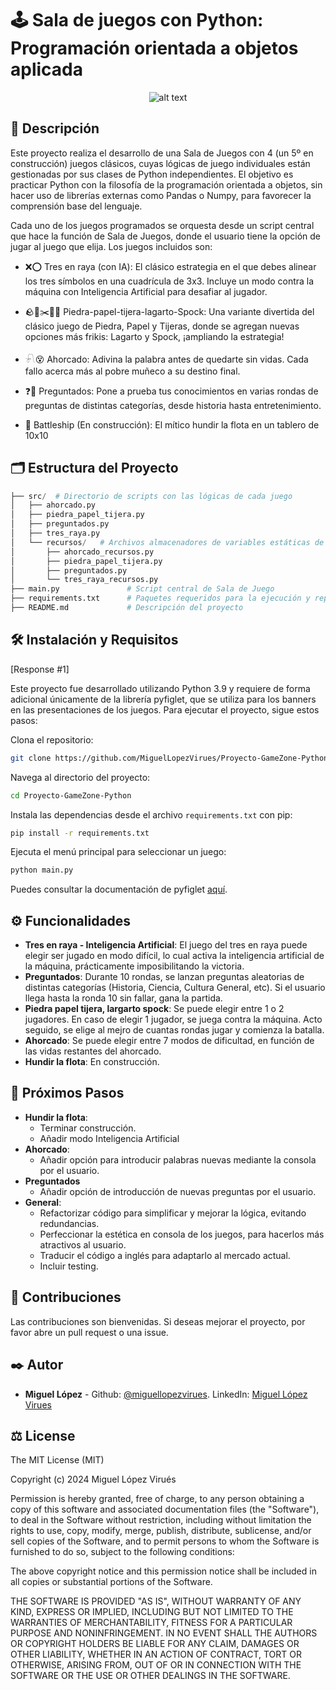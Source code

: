 # 🕹️ Sala de juegos con Python: Programación orientada a objetos aplicada
<p align="center">
  <img src="assets/gamezone.avif" alt="alt text" title="Title">
</p>

## 📖 Descripción
Este proyecto realiza el desarrollo de una Sala de Juegos con 4 (un 5º en construcción) juegos clásicos, cuyas lógicas de juego individuales están gestionadas por sus clases de Python independientes. El objetivo es practicar Python con la filosofía de la programación orientada a objetos, sin hacer uso de librerías externas como Pandas o Numpy, para favorecer la comprensión base del lenguaje.

Cada uno de los juegos programados se orquesta desde un script central que hace la función de Sala de Juegos, donde el usuario tiene la opción de jugar al juego que elija. Los juegos incluidos son:

- ❌⭕ Tres en raya (con IA): El clásico estrategia en el que debes alinear los tres símbolos en una cuadrícula de 3x3. Incluye un modo contra la máquina con Inteligencia Artificial para desafiar al jugador.

- 🪨🖖✂️🦎🖖 Piedra-papel-tijera-lagarto-Spock: Una variante divertida del clásico juego de Piedra, Papel y Tijeras, donde se agregan nuevas opciones más frikis: Lagarto y Spock, ¡ampliando la estrategia!

- 𓍯😵 Ahorcado: Adivina la palabra antes de quedarte sin vidas. Cada fallo acerca más al pobre muñeco a su destino final.

- ❓🧠 Preguntados: Pone a prueba tus conocimientos en varias rondas de preguntas de distintas categorías, desde historia hasta entretenimiento.
  
- 🚢 Battleship (En construcción): El mítico hundir la flota en un tablero de 10x10

## 🗂️ Estructura del Proyecto
```python
├── src/  # Directorio de scripts con las lógicas de cada juego
│   ├── ahorcado.py
│   ├── piedra_papel_tijera.py
│   ├── preguntados.py
│   ├── tres_raya.py            
│   └── recursos/   # Archivos almacenadores de variables estáticas de cada uno de los juegos 
│       ├── ahorcado_recursos.py     
│       ├── piedra_papel_tijera.py   
│       ├── preguntados.py          
│       └── tres_raya_recursos.py    
├── main.py               # Script central de Sala de Juego
├── requirements.txt      # Paquetes requeridos para la ejecución y reproducción del proyecto
├── README.md             # Descripción del proyecto
```
## 🛠️ Instalación y Requisitos
[Response #1]

Este proyecto fue desarrollado utilizando Python 3.9 y requiere de forma adicional únicamente de la librería pyfiglet, que se utiliza para los banners en las presentaciones de los juegos. Para ejecutar el proyecto, sigue estos pasos:

Clona el repositorio:

```bash
git clone https://github.com/MiguelLopezVirues/Proyecto-GameZone-Python
```

Navega al directorio del proyecto:

```bash
cd Proyecto-GameZone-Python
```

Instala las dependencias desde el archivo `requirements.txt` con pip:

```bash
pip install -r requirements.txt
```

Ejecuta el menú principal para seleccionar un juego:

```bash
python main.py
```

Puedes consultar la documentación de pyfiglet [aquí](https://github.com/pwaller/pyfiglet).

## ⚙️ Funcionalidades
- **Tres en raya - Inteligencia Artificial**: El juego del tres en raya puede elegir ser jugado en modo difícil, lo cual activa la inteligencia artificial de la máquina, prácticamente imposibilitando la victoria.
- **Preguntados**: Durante 10 rondas, se lanzan preguntas aleatorias de distintas categorías (Historia, Ciencia, Cultura General, etc). Si el usuario llega hasta la ronda 10 sin fallar, gana la partida.
- **Piedra papel tijera, largarto spock**: Se puede elegir entre 1 o 2 jugadores. En caso de elegir 1 jugador, se juega contra la máquina. Acto seguido, se elige al mejro de cuantas rondas jugar y comienza la batalla.
- **Ahorcado**: Se puede elegir entre 7 modos de dificultad, en función de las vidas restantes del ahorcado.
- **Hundir la flota**: En construcción.

## 🔄 Próximos Pasos
- **Hundir la flota**:
  - Terminar construcción.
  - Añadir modo Inteligencia Artificial
- **Ahorcado**:
  - Añadir opción para introducir palabras nuevas mediante la consola por el usuario.
- **Preguntados**
  - Añadir opción de introducción de nuevas preguntas por  el usuario.
- **General**:
  - Refactorizar código para simplificar y mejorar la lógica, evitando redundancias.
  - Perfeccionar la estética en consola de los juegos, para hacerlos más atractivos al usuario.
  - Traducir el código a inglés para adaptarlo al mercado actual.
  - Incluir testing.

## 🤝 Contribuciones
Las contribuciones son bienvenidas. Si deseas mejorar el proyecto, por favor abre un pull request o una issue.

## ✒️ Autor
- **Miguel López** - Github: [@miguellopezvirues](https://github.com/miguellopezvirues). LinkedIn: [Miguel López Virues](https://www.linkedin.com/in/miguellopezvirues/)

## ⚖️ License
The MIT License (MIT)

Copyright (c) 2024 Miguel López Virués

Permission is hereby granted, free of charge, to any person obtaining a copy of this software and associated documentation files (the "Software"), to deal in the Software without restriction, including without limitation the rights to use, copy, modify, merge, publish, distribute, sublicense, and/or sell copies of the Software, and to permit persons to whom the Software is furnished to do so, subject to the following conditions:

The above copyright notice and this permission notice shall be included in all copies or substantial portions of the Software.

THE SOFTWARE IS PROVIDED "AS IS", WITHOUT WARRANTY OF ANY KIND, EXPRESS OR IMPLIED, INCLUDING BUT NOT LIMITED TO THE WARRANTIES OF MERCHANTABILITY, FITNESS FOR A PARTICULAR PURPOSE AND NONINFRINGEMENT. IN NO EVENT SHALL THE AUTHORS OR COPYRIGHT HOLDERS BE LIABLE FOR ANY CLAIM, DAMAGES OR OTHER LIABILITY, WHETHER IN AN ACTION OF CONTRACT, TORT OR OTHERWISE, ARISING FROM, OUT OF OR IN CONNECTION WITH THE SOFTWARE OR THE USE OR OTHER DEALINGS IN THE SOFTWARE.
